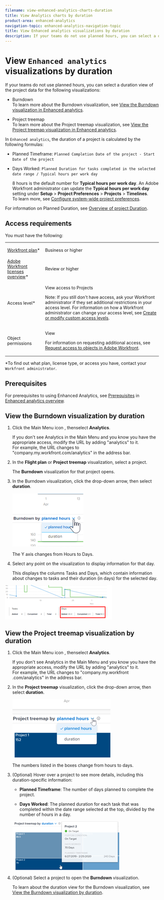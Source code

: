 ```yaml
---
filename: view-enhanced-analytics-charts-duration
title: View Analytics charts by duration
product-area: enhanced-analytics
navigation-topic: enhanced-analytics-navigation-topic
title: View Enhanced analytics visualizations by duration
description: If your teams do not use planned hours, you can select a duration view of the project data for the following visualizations:
---
```


# View `Enhanced analytics` visualizations by duration

If your teams do not use planned hours, you can select a duration view of the project data for the following visualizations:

* Burndown  
  To learn more about the Burndown visualization, see [View the Burndown visualization in Enhanced analytics](../enhanced-analytics/burndown-overview.md).

* Project treemap  
  To learn more about the Project treemap visualization, see [View the Project treemap visualization in Enhanced analytics](../enhanced-analytics/project-treemap-overview.md).

In `Enhanced analytics`, the duration of a project is calculated by the following formulas:

<ul> 
 <li> <p>Planned Timeframe: <code>Planned Completion Date of the project - Start Date of the project</code></p> </li> 
 <li> <p>Days Worked: <code>Planned Duration for tasks completed in the selected date range / Typical hours per work day</code></p> <note type="note">
   8 hours is the default number for 
   <b>Typical hours per work day</b>. An 
   <span>Adobe Workfront administrator</span> can update the 
   <b>Typical hours per work day</b> setting under 
   <b>Setup</b> > 
   <b>Project Preferences</b> > 
   <b>Projects</b> > 
   <b>Timelines</b>.
   <br>To learn more, see 
   <a href="../administration-and-setup/set-up-workfront/configure-system-defaults/set-project-preferences.md" class="MCXref xref">Configure system-wide project preferences</a>.
  </note> </li> 
</ul>

For information on Planned Duration, see [Overview of project Duration](../manage-work/projects/planning-a-project/project-duration.md).

## Access requirements

You must have the following:

<table cellspacing="0"> 
 <col> 
 <col> 
 <tbody> 
  <tr> 
   <td role="rowheader"><a href="https://www.workfront.com/plans" target="_blank"><span>Workfront</span> plan</a>*</td> 
   <td> <p>Business or higher</p> </td> 
  </tr> 
  <tr> 
   <td role="rowheader"><a href="../administration-and-setup/add-users/access-levels-and-object-permissions/wf-licenses.md" class="MCXref xref">Adobe Workfront licenses overview</a>*</td> 
   <td> <p>Review or higher</p> </td> 
  </tr> 
  <tr> 
   <td role="rowheader">Access level*</td> 
   <td> <p>View access to Projects</p> <p>Note: If you still don't have access, ask your <span>Workfront administrator</span> if they set additional restrictions in your access level. For information on how a <span>Workfront administrator</span> can change your access level, see <a href="../administration-and-setup/add-users/configure-and-grant-access/create-modify-access-levels.md" class="MCXref xref">Create or modify custom access levels</a>.</p> </td> 
  </tr> 
  <tr> 
   <td role="rowheader">Object permissions</td> 
   <td> <p>View</p> <p>For information on requesting additional access, see <a href="../workfront-basics/grant-and-request-access-to-objects/request-access.md" class="MCXref xref">Request access to objects in Adobe Workfront</a>.</p> </td> 
  </tr> 
 </tbody> 
</table>

&#42;To find out what plan, license type, or access you have, contact your `Workfront administrator`.

## Prerequisites

For prerequisites to using Enhanced Analytics, see [Prerequisites](../enhanced-analytics/enhanced-analytics-overview.md#prerequi) in [Enhanced analytics overview](../enhanced-analytics/enhanced-analytics-overview.md).

## View the Burndown visualization by duration

<ol> 
 <li value="1"> <p> Click the Main Menu icon , thenselect <b>Analytics</b>.</p> <note type="tip">
   If you don't see Analytics in the Main Menu and you know you have the appropriate access, modify the URL by adding "analytics" to it.
   <br>For example, the URL changes to "company.my.workfront.com/analytics" in the address bar.
  </note> </li> 
 <li value="2"> <p>In the <b>Flight plan</b> or <b>Project treemap</b> visualization, select a project.</p> <p>The <b>Burndown</b> visualization for that project opens.</p> </li> 
 <li value="3"> <p>In the Burndown visualization, click the drop-down arrow, then select <b>duration</b>.</p> <p> <img src="assets/duration-selection-burndown.png"> </p> <p>The Y axis changes from Hours to Days.</p> </li> 
 <li value="4"> <p>Select any point on the visualization to display information for that day.</p> <p>This displays the columns Tasks and Days, which contain information about changes to tasks and their duration (in days) for the selected day.</p> </li> 
</ol>

![](assets/duration-burndown-350x112.png)

## View the Project treemap visualization by duration

<ol> 
 <li value="1"> <p> Click the Main Menu icon , thenselect <b>Analytics</b>.</p> <note type="tip">
   If you don't see Analytics in the Main Menu and you know you have the appropriate access, modify the URL by adding "analytics" to it.
   <br>For example, the URL changes to "company.my.workfront
   <span>.com</span>/analytics" in the address bar.
  </note> </li> 
 <li value="2"> <p>In the <b>Project treemap</b> visualization, click the drop-down arrow, then select <b>duration</b>.</p> <p> <img src="assets/duration-selection-treemap-321x191.png" style="width: 321;height: 191;"> </p> <p>The numbers listed in the boxes change from hours to days.</p> </li> 
 <li value="3"> <p>(Optional) Hover over a project to see more details, including this duration-specific information:</p> 
  <ul> 
   <li> <p><b>Planned Timeframe</b>: The number of days planned to complete the project.</p> </li> 
   <li> <p><b>Days Worked</b>: The planned duration for each task that was completed within the date range selected at the top, divided by the number of hours in a day.</p> </li> 
  </ul> <p> <img src="assets/duration-treemap-350x159.png" style="width: 350;height: 159;"> </p> </li> 
 <li value="4"> <p>(Optional) Select a project to open the <b>Burndown</b> visualization.</p> <p>To learn about the duration view for the Burndown visualization, see <a href="#view" class="MCXref xref">View the Burndown visualization by duration</a>.</p> </li> 
</ol>

